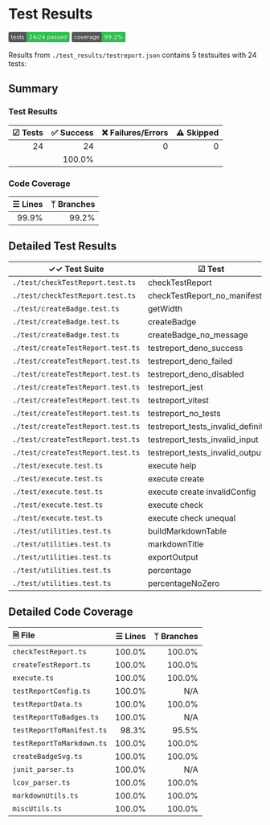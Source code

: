 # Test Results

<svg xmlns="http://www.w3.org/2000/svg" role="img" width="121.9" height="20" viewBox="0 0 1219 200" aria-label="tests 24/24 passed"><title>tests 24/24 passed</title><g><clipPath id="r"><rect width="1219" height="200" rx="30" fill="#fff"/></clipPath></g><g clip-path="url(#r)"><rect fill="#555" width="366" height="200"/><rect fill="#2EBE4E" x="366" width="853" height="200"/></g><g aria-hidden="true" fill="#fff" font-family="Verdana,DejaVu Sans,sans-serif" font-size="110"><text x="60" y="148" textLength="266" fill="#000" opacity="0.1">tests</text><text x="50" y="138" textLength="266">tests</text><text x="421" y="148" textLength="753" fill="#000" opacity="0.1">24/24 passed</text><text x="411" y="138" textLength="753">24/24 passed</text></g></svg>
<svg xmlns="http://www.w3.org/2000/svg" role="img" width="107.30000000000001" height="20" viewBox="0 0 1073 200" aria-label="coverage 99.2%"><title>coverage 99.2%</title><g><clipPath id="r"><rect width="1073" height="200" rx="30" fill="#fff"/></clipPath></g><g clip-path="url(#r)"><rect fill="#555" width="603" height="200"/><rect fill="#2EBE4E" x="603" width="470" height="200"/></g><g aria-hidden="true" fill="#fff" font-family="Verdana,DejaVu Sans,sans-serif" font-size="110"><text x="60" y="148" textLength="503" fill="#000" opacity="0.1">coverage</text><text x="50" y="138" textLength="503">coverage</text><text x="658" y="148" textLength="370" fill="#000" opacity="0.1">99.2%</text><text x="648" y="138" textLength="370">99.2%</text></g></svg>

Results from `./test_results/testreport.json` contains 5 testsuites with 24 tests:

## Summary

### Test Results

| ☑ Tests | ✅ Success | ❌ Failures/Errors | ⚠️ Skipped |
| ------: | --------: | ----------------: | ---------: |
|      24 |        24 |                 0 |          0 |
|         |    100.0% |                   |            |

### Code Coverage

| ☰ Lines | ᛘ Branches |
| ------: | ---------: |
|   99.9% |      99.2% |

## Detailed Test Results

| ✓✓ Test Suite                     | ☑ Test                              | State |
| --------------------------------- | ----------------------------------- | ----- |
| `./test/checkTestReport.test.ts`  | checkTestReport                     | ✅     |
| `./test/checkTestReport.test.ts`  | checkTestReport_no_manifest         | ✅     |
| `./test/createBadge.test.ts`      | getWidth                            | ✅     |
| `./test/createBadge.test.ts`      | createBadge                         | ✅     |
| `./test/createBadge.test.ts`      | createBadge_no_message              | ✅     |
| `./test/createTestReport.test.ts` | testreport_deno_success             | ✅     |
| `./test/createTestReport.test.ts` | testreport_deno_failed              | ✅     |
| `./test/createTestReport.test.ts` | testreport_deno_disabled            | ✅     |
| `./test/createTestReport.test.ts` | testreport_jest                     | ✅     |
| `./test/createTestReport.test.ts` | testreport_vitest                   | ✅     |
| `./test/createTestReport.test.ts` | testreport_no_tests                 | ✅     |
| `./test/createTestReport.test.ts` | testreport_tests_invalid_definition | ✅     |
| `./test/createTestReport.test.ts` | testreport_tests_invalid_input      | ✅     |
| `./test/createTestReport.test.ts` | testreport_tests_invalid_output     | ✅     |
| `./test/execute.test.ts`          | execute help                        | ✅     |
| `./test/execute.test.ts`          | execute create                      | ✅     |
| `./test/execute.test.ts`          | execute create invalidConfig        | ✅     |
| `./test/execute.test.ts`          | execute check                       | ✅     |
| `./test/execute.test.ts`          | execute check unequal               | ✅     |
| `./test/utilities.test.ts`        | buildMarkdownTable                  | ✅     |
| `./test/utilities.test.ts`        | markdownTitle                       | ✅     |
| `./test/utilities.test.ts`        | exportOutput                        | ✅     |
| `./test/utilities.test.ts`        | percentage                          | ✅     |
| `./test/utilities.test.ts`        | percentageNoZero                    | ✅     |

## Detailed Code Coverage

| 🗎 File                   | ☰ Lines | ᛘ Branches |
| :------------------------ | ------: | ---------: |
| `checkTestReport.ts`      |  100.0% |     100.0% |
| `createTestReport.ts`     |  100.0% |     100.0% |
| `execute.ts`              |  100.0% |     100.0% |
| `testReportConfig.ts`     |  100.0% |        N/A |
| `testReportData.ts`       |  100.0% |     100.0% |
| `testReportToBadges.ts`   |  100.0% |        N/A |
| `testReportToManifest.ts` |   98.3% |      95.5% |
| `testReportToMarkdown.ts` |  100.0% |     100.0% |
| `createBadgeSvg.ts`       |  100.0% |     100.0% |
| `junit_parser.ts`         |  100.0% |        N/A |
| `lcov_parser.ts`          |  100.0% |     100.0% |
| `markdownUtils.ts`        |  100.0% |     100.0% |
| `miscUtils.ts`            |  100.0% |     100.0% |
